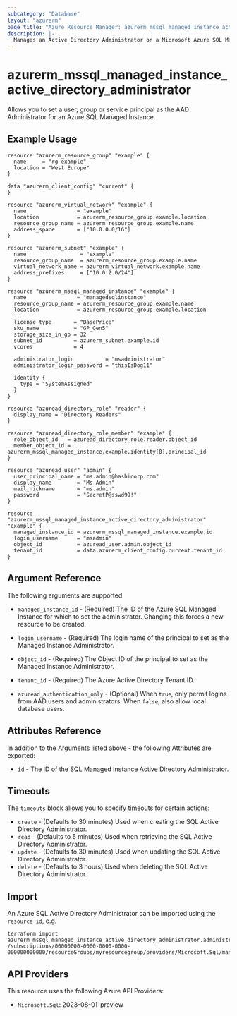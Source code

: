 ```yaml
---
subcategory: "Database"
layout: "azurerm"
page_title: "Azure Resource Manager: azurerm_mssql_managed_instance_active_directory_administrator"
description: |-
  Manages an Active Directory Administrator on a Microsoft Azure SQL Managed Instance
---
```


# azurerm_mssql_managed_instance_active_directory_administrator

Allows you to set a user, group or service principal as the AAD Administrator for an Azure SQL Managed Instance.

## Example Usage

```hcl
resource "azurerm_resource_group" "example" {
  name     = "rg-example"
  location = "West Europe"
}

data "azurerm_client_config" "current" {
}

resource "azurerm_virtual_network" "example" {
  name                = "example"
  location            = azurerm_resource_group.example.location
  resource_group_name = azurerm_resource_group.example.name
  address_space       = ["10.0.0.0/16"]
}

resource "azurerm_subnet" "example" {
  name                 = "example"
  resource_group_name  = azurerm_resource_group.example.name
  virtual_network_name = azurerm_virtual_network.example.name
  address_prefixes     = ["10.0.2.0/24"]
}

resource "azurerm_mssql_managed_instance" "example" {
  name                = "managedsqlinstance"
  resource_group_name = azurerm_resource_group.example.name
  location            = azurerm_resource_group.example.location

  license_type       = "BasePrice"
  sku_name           = "GP_Gen5"
  storage_size_in_gb = 32
  subnet_id          = azurerm_subnet.example.id
  vcores             = 4

  administrator_login          = "msadministrator"
  administrator_login_password = "thisIsDog11"

  identity {
    type = "SystemAssigned"
  }
}

resource "azuread_directory_role" "reader" {
  display_name = "Directory Readers"
}

resource "azuread_directory_role_member" "example" {
  role_object_id   = azuread_directory_role.reader.object_id
  member_object_id = azurerm_mssql_managed_instance.example.identity[0].principal_id
}

resource "azuread_user" "admin" {
  user_principal_name = "ms.admin@hashicorp.com"
  display_name        = "Ms Admin"
  mail_nickname       = "ms.admin"
  password            = "SecretP@sswd99!"
}

resource "azurerm_mssql_managed_instance_active_directory_administrator" "example" {
  managed_instance_id = azurerm_mssql_managed_instance.example.id
  login_username      = "msadmin"
  object_id           = azuread_user.admin.object_id
  tenant_id           = data.azurerm_client_config.current.tenant_id
}
```

## Argument Reference

The following arguments are supported:

* `managed_instance_id` - (Required) The ID of the Azure SQL Managed Instance for which to set the administrator. Changing this forces a new resource to be created.

* `login_username` - (Required) The login name of the principal to set as the Managed Instance Administrator.

* `object_id` - (Required) The Object ID of the principal to set as the Managed Instance Administrator.

* `tenant_id` - (Required) The Azure Active Directory Tenant ID.

* `azuread_authentication_only` - (Optional) When `true`, only permit logins from AAD users and administrators. When `false`, also allow local database users.

## Attributes Reference

In addition to the Arguments listed above - the following Attributes are exported:

* `id` - The ID of the SQL Managed Instance Active Directory Administrator.

## Timeouts

The `timeouts` block allows you to specify [timeouts](https://www.terraform.io/language/resources/syntax#operation-timeouts) for certain actions:

* `create` - (Defaults to 30 minutes) Used when creating the SQL Active Directory Administrator.
* `read` - (Defaults to 5 minutes) Used when retrieving the SQL Active Directory Administrator.
* `update` - (Defaults to 30 minutes) Used when updating the SQL Active Directory Administrator.
* `delete` - (Defaults to 3 hours) Used when deleting the SQL Active Directory Administrator.

## Import

An Azure SQL Active Directory Administrator can be imported using the `resource id`, e.g.

```shell
terraform import azurerm_mssql_managed_instance_active_directory_administrator.administrator /subscriptions/00000000-0000-0000-0000-000000000000/resourceGroups/myresourcegroup/providers/Microsoft.Sql/managedInstances/mymanagedinstance/administrators/activeDirectory
```

## API Providers
<!-- This section is generated, changes will be overwritten -->
This resource uses the following Azure API Providers:

* `Microsoft.Sql`: 2023-08-01-preview
